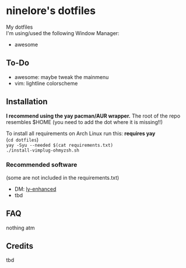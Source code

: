 # ninelore's dotfiles
My dotfiles    
I'm using/used the following Window Manager:
* awesome

## To-Do

- awesome: maybe tweak the mainmenu
- vim: lightline colorscheme

## Installation
**I recommend using the yay pacman/AUR wrapper.**
The root of the repo resembles $HOME (you need to add the dot where it is missing!!)   

To install all requirements on Arch Linux run this: **requires yay**   
(`cd dotfiles`)   
`yay -Syu --needed $(cat requirements.txt)`   
`./install-vimplug-ohmyzsh.sh`   

### Recommended software
(some are not included in the requirements.txt)

- DM: [ly-enhanced](https://github.com/ninelore/ly-enhanced)
- tbd

## FAQ
nothing atm

## Credits
tbd

